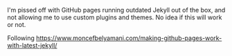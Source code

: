 I'm pissed off with GitHub pages running outdated Jekyll out of the box, and not allowing me to use custom plugins and themes. No idea if this will work or not.

Following https://www.moncefbelyamani.com/making-github-pages-work-with-latest-jekyll/
